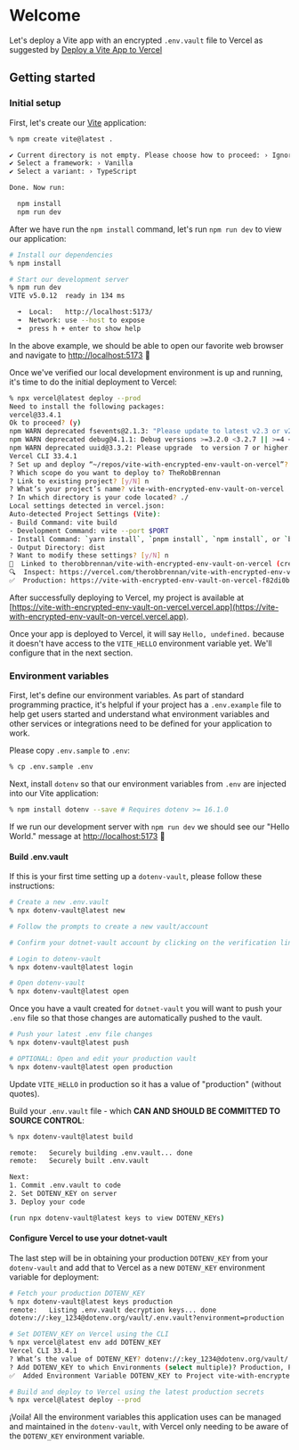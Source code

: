 # Welcome

Let's deploy a Vite app with an encrypted `.env.vault` file to Vercel as suggested by [Deploy a Vite App to Vercel](https://www.dotenv.org/docs/frameworks/vite/vercel)

## Getting started

### Initial setup

First, let's create our [Vite](https://vitejs.dev) application:

```sh
% npm create vite@latest .

✔ Current directory is not empty. Please choose how to proceed: › Ignore files and continue
✔ Select a framework: › Vanilla
✔ Select a variant: › TypeScript

Done. Now run:

  npm install
  npm run dev

```

After we have run the `npm install` command, let's run `npm run dev` to view our application:

```sh
# Install our dependencies
% npm install

# Start our development server
% npm run dev
VITE v5.0.12  ready in 134 ms

  ➜  Local:   http://localhost:5173/
  ➜  Network: use --host to expose
  ➜  press h + enter to show help
```

In the above example, we should be able to open our favorite web browser and navigate to [http://localhost:5173](http://localhost:5173) 🎉

Once we've verified our local development environment is up and running, it's time to do the initial deployment to Vercel:

```sh
% npx vercel@latest deploy --prod
Need to install the following packages:
vercel@33.4.1
Ok to proceed? (y) 
npm WARN deprecated fsevents@2.1.3: "Please update to latest v2.3 or v2.2"
npm WARN deprecated debug@4.1.1: Debug versions >=3.2.0 <3.2.7 || >=4 <4.3.1 have a low-severity ReDos regression when used in a Node.js environment. It is recommended you upgrade to 3.2.7 or 4.3.1. (https://github.com/visionmedia/debug/issues/797)
npm WARN deprecated uuid@3.3.2: Please upgrade  to version 7 or higher.  Older versions may use Math.random() in certain circumstances, which is known to be problematic.  See https://v8.dev/blog/math-random for details.
Vercel CLI 33.4.1
? Set up and deploy “~/repos/vite-with-encrypted-env-vault-on-vercel”? [Y/n] y
? Which scope do you want to deploy to? TheRobBrennan
? Link to existing project? [y/N] n
? What’s your project’s name? vite-with-encrypted-env-vault-on-vercel
? In which directory is your code located? ./
Local settings detected in vercel.json:
Auto-detected Project Settings (Vite):
- Build Command: vite build
- Development Command: vite --port $PORT
- Install Command: `yarn install`, `pnpm install`, `npm install`, or `bun install`
- Output Directory: dist
? Want to modify these settings? [y/N] n
🔗  Linked to therobbrennan/vite-with-encrypted-env-vault-on-vercel (created .vercel and added it to .gitignore)
🔍  Inspect: https://vercel.com/therobbrennan/vite-with-encrypted-env-vault-on-vercel/7vV9eP7u7NKmvLRSsLq1BiXDjQgF [1s]
✅  Production: https://vite-with-encrypted-env-vault-on-vercel-f82di0bfa-therobbrennan.vercel.app [1s]

```

After successfully deploying to Vercel, my project is available at [https://vite-with-encrypted-env-vault-on-vercel.vercel.app](https://vite-with-encrypted-env-vault-on-vercel.vercel.app).

Once your app is deployed to Vercel, it will say `Hello, undefined.` because it doesn't have access to the `VITE_HELLO` environment variable yet. We'll configure that in the next section.

### Environment variables

First, let's define our environment variables. As part of standard programming practice, it's helpful if your project has a `.env.example` file to help get users started and understand what environment variables and other services or integrations need to be defined for your application to work.

Please copy `.env.sample` to `.env`:

```sh
% cp .env.sample .env
```

Next, install `dotenv` so that our environment variables from `.env` are injected into our Vite application:

```sh
% npm install dotenv --save # Requires dotenv >= 16.1.0
```

If we run our development server with `npm run dev` we should see our "Hello World." message at [http://localhost:5173](http://localhost:5173) 🎉

#### Build .env.vault

If this is your first time setting up a `dotenv-vault`, please follow these instructions:

```sh
# Create a new .env.vault
% npx dotenv-vault@latest new

# Follow the prompts to create a new vault/account

# Confirm your dotnet-vault account by clicking on the verification link that was emailed to you

# Login to dotenv-vault
% npx dotenv-vault@latest login

# Open dotenv-vault
% npx dotenv-vault@latest open

```

Once you have a vault created for `dotnet-vault` you will want to push your `.env` file so that those changes are automatically pushed to the vault.

```sh
# Push your latest .env file changes
% npx dotenv-vault@latest push

# OPTIONAL: Open and edit your production vault
% npx dotenv-vault@latest open production

```

Update `VITE_HELLO` in production so it has a value of "production" (without quotes).

Build your `.env.vault` file - which **CAN AND SHOULD BE COMMITTED TO SOURCE CONTROL**:

```sh
% npx dotenv-vault@latest build

remote:   Securely building .env.vault... done
remote:   Securely built .env.vault

Next:
1. Commit .env.vault to code
2. Set DOTENV_KEY on server
3. Deploy your code

(run npx dotenv-vault@latest keys to view DOTENV_KEYs)

```

#### Configure Vercel to use your dotnet-vault

The last step will be in obtaining your production `DOTENV_KEY` from your `dotenv-vault` and add that to Vercel as a new `DOTENV_KEY` environment variable for deployment:

```sh
# Fetch your production DOTENV_KEY
% npx dotenv-vault@latest keys production
remote:   Listing .env.vault decryption keys... done
dotenv://:key_1234@dotenv.org/vault/.env.vault?environment=production

# Set DOTENV_KEY on Vercel using the CLI
% npx vercel@latest env add DOTENV_KEY
Vercel CLI 33.4.1
? What’s the value of DOTENV_KEY? dotenv://:key_1234@dotenv.org/vault/.env.vault?environment=production
? Add DOTENV_KEY to which Environments (select multiple)? Production, Preview, Development
✅  Added Environment Variable DOTENV_KEY to Project vite-with-encrypted-env-vault-on-vercel [229ms]

# Build and deploy to Vercel using the latest production secrets
% npx vercel@latest deploy --prod

```

¡Voila! All the environment variables this application uses can be managed and maintained in the `dotenv-vault`, with Vercel only needing to be aware of the `DOTENV_KEY` environment variable.
